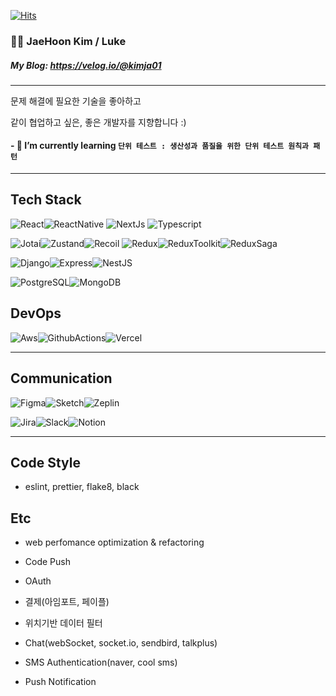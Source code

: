 [![Hits](https://hits.seeyoufarm.com/api/count/incr/badge.svg?url=https%3A%2F%2Fgithub.com%2Fkimja7045%2Fhit-counter&count_bg=%2379C83D&title_bg=%23555555&icon=&icon_color=%23FFFFFF&title=hits&edge_flat=false)](https://hits.seeyoufarm.com)

### 🧑‍💻 JaeHoon Kim / Luke

##### My Blog: https://velog.io/@kimja01

---

문제 해결에 필요한 기술을 좋아하고

같이 협업하고 싶은, 좋은 개발자를 지향합니다 :)

#### - 🌱 I’m currently learning `단위 테스트 : 생산성과 품질을 위한 단위 테스트 원칙과 패턴`

---

## Tech Stack

<img alt="React" src ="https://img.shields.io/badge/React-61dafb?&style=for-the-badge&logo=react&logoColor=black"/><img alt="ReactNative" src ="https://img.shields.io/badge/React_Native-61dafb?&style=for-the-badge&logo=react&logoColor=black"/>
<img alt="NextJs" src ="https://img.shields.io/badge/Nextjs-000?&style=for-the-badge"/>
<img alt="Typescript" src ="https://img.shields.io/badge/Typescript-3178c6?&style=for-the-badge&logo=typescript&logoColor=white"/>

<img alt="Jotai" src ="https://img.shields.io/badge/Jotai-000?&style=for-the-badge"/><img alt="Zustand" src ="https://img.shields.io/badge/Zustand-205EC0?&style=for-the-badge"/><img alt="Recoil" src ="https://img.shields.io/badge/Recoil-205EC0?&style=for-the-badge&logo=recoil&logoColor=white"/>
<img alt="Redux" src ="https://img.shields.io/badge/Redux-764ABC?&style=for-the-badge&logo=redux&logoColor=white"/><img alt="ReduxToolkit" src ="https://img.shields.io/badge/Redux_Toolkit-764ABC?&style=for-the-badge&logo=redux&logoColor=white"/><img alt="ReduxSaga" src ="https://img.shields.io/badge/Redux_Saga-86D46B?&style=for-the-badge&logo=redux&logoColor=white"/>

<img alt="Django" src ="https://img.shields.io/badge/Django-0C3C26?&style=for-the-badge&logo=django&logoColor=white"/><img alt="Express" src ="https://img.shields.io/badge/Express-aeaeae?&style=for-the-badge&logo=express&logoColor=white"/><img alt="NestJS" src ="https://img.shields.io/badge/nest-f2f2f2?&style=for-the-badge&logo=nestjs&logoColor=E0244d"/>

<img alt="PostgreSQL" src ="https://img.shields.io/badge/PostgreSQL-336791?&style=for-the-badge&logo=postgresql&logoColor=white"/><img alt="MongoDB" src ="https://img.shields.io/badge/MongoDB-4EA94B?style=for-the-badge&logo=mongodb&logoColor=white"/>

## DevOps

<img alt="Aws" src ="https://img.shields.io/badge/Aws-f0931e?&style=for-the-badge"/><img alt="GithubActions" src ="https://img.shields.io/badge/github_actions-000?&style=for-the-badge&logo=github&logoColor=white"/><img alt="Vercel" src ="https://img.shields.io/badge/Vercel-000?&style=for-the-badge&logo=vercel&logoColor=white"/>

---

## Communication

<img alt="Figma" src ="https://img.shields.io/badge/Figma-EB4B1D?style=for-the-badge&logo=figma&logoColor=white"/><img alt="Sketch" src ="https://img.shields.io/badge/Sketch-FF694D?style=for-the-badge&logo=sketch&logoColor=white"/><img alt="Zeplin" src ="https://img.shields.io/badge/Zeplin-F69833?style=for-the-badge&logo=zeplin&logoColor=white"/>

<img alt="Jira" src ="https://img.shields.io/badge/Jira-247FF4?&style=for-the-badge&logo=jira&logoColor=white"/><img alt="Slack" src ="https://img.shields.io/badge/Slack-4a154b?&style=for-the-badge&logo=slack&logoColor=white"/><img alt="Notion" src ="https://img.shields.io/badge/Notion-white?&style=for-the-badge&logo=notion&logoColor=black"/>

---

## Code Style

- eslint, prettier, flake8, black

## Etc

- web perfomance optimization & refactoring
- Code Push

- OAuth
- 결제(아임포트, 페이플)
- 위치기반 데이터 필터
- Chat(webSocket, socket.io, sendbird, talkplus)

- SMS Authentication(naver, cool sms)
- Push Notification

<!-- [![Anurag's github stats](https://github-readme-stats.vercel.app/api?username=kimja7045&count_private=true&show_icons=true&theme=dracula)](https://github.com/anuraghazra/github-readme-stats) -->

<!--
**kimja7045/kimja7045** is a ✨ _special_ ✨ repository because its `README.md` (this file) appears on your GitHub profile.

Here are some ideas to get you started:

- 🔭 I’m currently working on ...
- 🌱 I’m currently learning ...
- 👯 I’m looking to collaborate on ...
- 🤔 I’m looking for help with ...
- 💬 Ask me about ...
- 📫 How to reach me: ...
- 😄 Pronouns: ...
- ⚡ Fun fact: ...
-->

```

```
